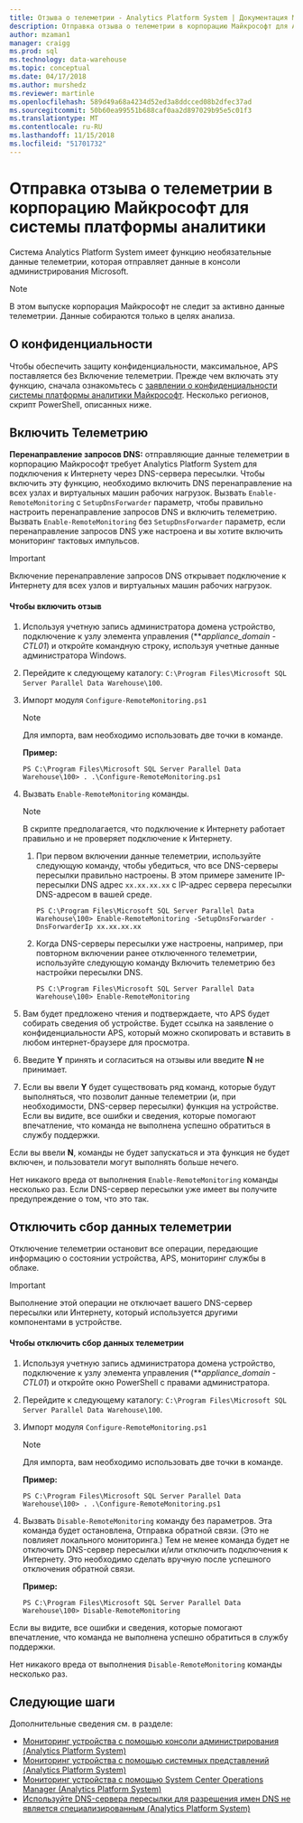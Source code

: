 ```yaml
---
title: Отзыва о телеметрии - Analytics Platform System | Документация Майкрософт
description: Отправка отзыва о телеметрии в корпорацию Майкрософт для Analytics Platform System.
author: mzaman1
manager: craigg
ms.prod: sql
ms.technology: data-warehouse
ms.topic: conceptual
ms.date: 04/17/2018
ms.author: murshedz
ms.reviewer: martinle
ms.openlocfilehash: 589d49a68a4234d52ed3a8ddcced08b2dfec37ad
ms.sourcegitcommit: 50b60ea99551b688caf0aa2d897029b95e5c01f3
ms.translationtype: MT
ms.contentlocale: ru-RU
ms.lasthandoff: 11/15/2018
ms.locfileid: "51701732"
---
```

# <a name="send-telemetry-feedback-to-microsoft-for-analytics-platform-system"></a>Отправка отзыва о телеметрии в корпорацию Майкрософт для системы платформы аналитики
Система Analytics Platform System имеет функцию необязательные данные телеметрии, которая отправляет данные в консоли администрирования Microsoft. 
  
> [!NOTE]  
> В этом выпуске корпорация Майкрософт не следит за активно данные телеметрии. Данные собираются только в целях анализа.  
  
## <a name="privacy"></a>О конфиденциальности  
Чтобы обеспечить защиту конфиденциальности, максимальное, APS поставляется без Включение телеметрии. Прежде чем включать эту функцию, сначала ознакомьтесь с [заявлении о конфиденциальности системы платформы аналитики Майкрософт](https://go.microsoft.com/fwlink/?LinkId=400902). Несколько регионов, скрипт PowerShell, описанных ниже.  
  
## <a name="enable"></a>Включить Телеметрию  
**Перенаправление запросов DNS:** отправляющие данные телеметрии в корпорацию Майкрософт требует Analytics Platform System для подключения к Интернету через DNS-сервера пересылки. Чтобы включить эту функцию, необходимо включить DNS перенаправление на всех узлах и виртуальных машин рабочих нагрузок. Вызвать `Enable-RemoteMonitoring` с `SetupDnsForwarder` параметр, чтобы правильно настроить перенаправление запросов DNS и включить телеметрию. Вызвать `Enable-RemoteMonitoring` без `SetupDnsForwarder` параметр, если перенаправление запросов DNS уже настроена и вы хотите включить мониторинг тактовых импульсов.  
  
> [!IMPORTANT]  
> Включение перенаправление запросов DNS открывает подключение к Интернету для всех узлов и виртуальных машин рабочих нагрузок.  
  
#### <a name="to-enable-feedback"></a>Чтобы включить отзыв  
  
1.  Используя учетную запись администратора домена устройство, подключение к узлу элемента управления (***appliance_domain *-CTL01**) и откройте командную строку, используя учетные данные администратора Windows.  
  
2.  Перейдите к следующему каталогу: `C:\Program Files\Microsoft SQL Server Parallel Data Warehouse\100`.  
  
3.  Импорт модуля `Configure-RemoteMonitoring.ps1`  
  
    > [!NOTE]  
    > Для импорта, вам необходимо использовать две точки в команде.  
  
    **Пример:**  
  
    ```  
    PS C:\Program Files\Microsoft SQL Server Parallel Data Warehouse\100> . .\Configure-RemoteMonitoring.ps1  
    ```  
  
4.  Вызвать `Enable-RemoteMonitoring` команды.  
  
    > [!NOTE]  
    > В скрипте предполагается, что подключение к Интернету работает правильно и не проверяет подключение к Интернету.  
  
    1.  При первом включении данные телеметрии, используйте следующую команду, чтобы убедиться, что все DNS-серверы пересылки правильно настроены. В этом примере замените IP-пересылки DNS адрес `xx.xx.xx.xx` с IP-адрес сервера пересылки DNS-адресом в вашей среде.  
  
        ```  
        PS C:\Program Files\Microsoft SQL Server Parallel Data Warehouse\100> Enable-RemoteMonitoring -SetupDnsForwarder -DnsForwarderIp xx.xx.xx.xx  
        ```  
  
    2.  Когда DNS-серверы пересылки уже настроены, например, при повторном включении ранее отключенного телеметрии, используйте следующую команду Включить телеметрию без настройки пересылки DNS.  
  
        ```  
        PS C:\Program Files\Microsoft SQL Server Parallel Data Warehouse\100> Enable-RemoteMonitoring  
        ```  
  
5.  Вам будет предложено чтения и подтверждаете, что APS будет собирать сведения об устройстве. Будет ссылка на заявление о конфиденциальности APS, который можно скопировать и вставить в любом интернет-браузере для просмотра.  
  
6.  Введите **Y** принять и согласиться на отзывы или введите **N** не принимает.  
  
7.  Если вы ввели **Y** будет существовать ряд команд, которые будут выполняться, что позволит данные телеметрии (и, при необходимости, DNS-сервер пересылки) функция на устройстве. Если вы видите, все ошибки и сведения, которые помогают впечатление, что команда не выполнена успешно обратиться в службу поддержки.  
  
Если вы ввели **N**, команды не будет запускаться и эта функция не будет включен, и пользователи могут выполнять больше нечего.  
  
Нет никакого вреда от выполнения `Enable-RemoteMonitoring` команды несколько раз. Если DNS-сервер пересылки уже имеет вы получите предупреждение о том, что это так.  
  
## <a name="disable"></a>Отключить сбор данных телеметрии  
Отключение телеметрии остановит все операции, передающие информацию о состоянии устройства, APS, мониторинг службы в облаке.  
  
> [!IMPORTANT]  
> Выполнение этой операции не отключает вашего DNS-сервер пересылки или Интернету, который используется другими компонентами в устройстве.  
  
#### <a name="to-disable-telemetry"></a>Чтобы отключить сбор данных телеметрии  
  
1.  Используя учетную запись администратора домена устройство, подключение к узлу элемента управления (***appliance_domain *-CTL01**) и откройте окно PowerShell с правами администратора.  
  
2.  Перейдите к следующему каталогу: `C:\Program Files\Microsoft SQL Server Parallel Data Warehouse\100`.  
  
3.  Импорт модуля `Configure-RemoteMonitoring.ps1`  
  
    > [!NOTE]  
    > Для импорта, вам необходимо использовать две точки в команде.  
  
    **Пример:**  
  
    ```  
    PS C:\Program Files\Microsoft SQL Server Parallel Data Warehouse\100> . .\Configure-RemoteMonitoring.ps1  
    ```  
  
4.  Вызвать `Disable-RemoteMonitoring` команду без параметров. Эта команда будет остановлена, Отправка обратной связи. (Это не повлияет локального мониторинга.) Тем не менее команда будет не отключить DNS-сервер пересылки и/или отключить подключения к Интернету. Это необходимо сделать вручную после успешного отключения обратной связи.  
  
    **Пример:**  
  
    ```  
    PS C:\Program Files\Microsoft SQL Server Parallel Data Warehouse\100> Disable-RemoteMonitoring  
    ```  
  
Если вы видите, все ошибки и сведения, которые помогают впечатление, что команда не выполнена успешно обратиться в службу поддержки.  
  
Нет никакого вреда от выполнения `Disable-RemoteMonitoring` команды несколько раз.  
  
## <a name="next-steps"></a>Следующие шаги
Дополнительные сведения см. в разделе:
- [Мониторинг устройства с помощью консоли администрирования &#40;Analytics Platform System&#41;](monitor-the-appliance-by-using-the-admin-console.md)  
- [Мониторинг устройства с помощью системных представлений &#40;Analytics Platform System&#41;](monitor-the-appliance-by-using-system-views.md)  
- [Мониторинг устройства с помощью System Center Operations Manager &#40;Analytics Platform System&#41;](monitor-the-appliance-by-using-system-center-operations-manager.md)  
- [Используйте DNS-сервера пересылки для разрешения имен DNS не является специализированным &#40;Analytics Platform System&#41;](use-a-dns-forwarder-to-resolve-non-appliance-dns-names.md)  
  
